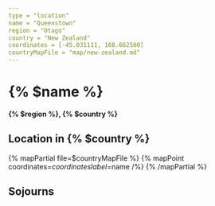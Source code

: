```yaml
---
type = "location"
name = "Queenstown"
region = "Otago"
country = "New Zealand"
coordinates = [-45.031111, 168.662500]
countryMapFile = "map/new-zealand.md"
---
```


# {% $name %}

**{% $region %}, {% $country %}**

## Location in {% $country %}

{% mapPartial file=$countryMapFile %}
  {% mapPoint coordinates=$coordinates label=$name /%}
{% /mapPartial %}

## Sojourns
